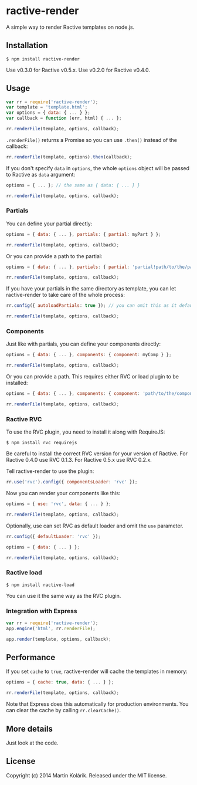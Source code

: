 # ractive-render

A simple way to render Ractive templates on node.js.

## Installation

```
$ npm install ractive-render
```

Use v0.3.0 for Ractive v0.5.x.
Use v0.2.0 for Ractive v0.4.0.

## Usage

```js
var rr = require('ractive-render');
var template = 'template.html';
var options = { data: { ... } };
var callback = function (err, html) { ... };

rr.renderFile(template, options, callback);
```

```.renderFile()``` returns a Promise so you can use ```.then()``` instead of the callback:
```js
rr.renderFile(template, options).then(callback);
```

If you don't specify ```data``` in ```options```, the whole ```options``` object will be passed to Ractive as ```data``` argument:
```js
options = { ... }; // the same as { data: { ... } }

rr.renderFile(template, options, callback);
```

### Partials
You can define your partial directly:
```js
options = { data: { ... }, partials: { partial: myPart } };

rr.renderFile(template, options, callback);
```

Or you can provide a path to the partial:
```js
options = { data: { ... }, partials: { partial: 'partial!path/to/the/partial' } };

rr.renderFile(template, options, callback);
```

If you have your partials in the same directory as template, you can let ractive-render to take care of the whole process:
```js
rr.config({ autoloadPartials: true }); // you can omit this as it defaults to true

rr.renderFile(template, options, callback);
```

### Components
Just like with partials, you can define your components directly:
```js
options = { data: { ... }, components: { component: myComp } };

rr.renderFile(template, options, callback);
```

Or you can provide a path. This requires either RVC or load plugin to be installed:
```js
options = { data: { ... }, components: { component: 'path/to/the/component' } };

rr.renderFile(template, options, callback);
```

### Ractive RVC
To use the RVC plugin, you need to install it along with RequireJS:
```
$ npm install rvc requirejs
```
Be careful to install the correct RVC version for your version of Ractive. For Ractive 0.4.0 use RVC 0.1.3. For Ractive 0.5.x use RVC 0.2.x.

Tell ractive-render to use the plugin:
```js
rr.use('rvc').config({ componentsLoader: 'rvc' });
```

Now you can render your components like this:
```js
options = { use: 'rvc', data: { ... } };

rr.renderFile(template, options, callback);
```

Optionally, use can set RVC as default loader and omit the ```use``` parameter.
```js
rr.config({ defaultLoader: 'rvc' });

options = { data: { ... } };

rr.renderFile(template, options, callback);
```

### Ractive load
```
$ npm install ractive-load
```

You can use it the same way as the RVC plugin.

### Integration with Express

```js
var rr = require('ractive-render');
app.engine('html', rr.renderFile);

app.render(template, options, callback);
```

## Performance
If you set ```cache``` to ```true```, ractive-render will cache the templates in memory:
```js
options = { cache: true, data: { ... } };

rr.renderFile(template, options, callback);
```

Note that Express does this automatically for production environments. You can clear the cache by calling ```rr.clearCache()```.

## More details
Just look at the code.

## License
Copyright (c) 2014 Martin Kolárik. Released under the MIT license.

